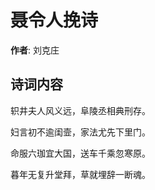 # 聂令人挽诗

**作者**: 刘克庄

## 诗词内容

轵井夫人风义远，阜陵丞相典刑存。

妇言初不逾闺壸，家法尤先下里门。

命服六珈宜大国，送车千乘忽寒原。

暮年无复升堂拜，草就埋辞一断魂。

